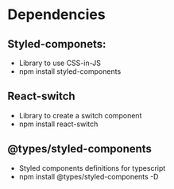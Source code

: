# Dependencies

## Styled-componets:
 - Library to use CSS-in-JS
 - npm install styled-components

## React-switch
 - Library to create a switch component
 - npm install react-switch

 ## @types/styled-components
 - Styled components definitions for typescript
 - npm install @types/styled-components -D